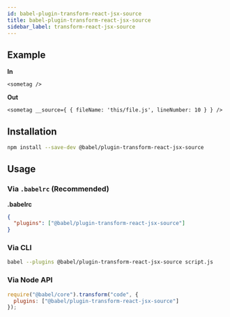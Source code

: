 ```yaml
---
id: babel-plugin-transform-react-jsx-source
title: babel-plugin-transform-react-jsx-source
sidebar_label: transform-react-jsx-source
---
```


## Example

**In**

```
<sometag />
```

**Out**

```
<sometag __source={ { fileName: 'this/file.js', lineNumber: 10 } } />
```

## Installation

```sh
npm install --save-dev @babel/plugin-transform-react-jsx-source
```

## Usage

### Via `.babelrc` (Recommended)

**.babelrc**

```json
{
  "plugins": ["@babel/plugin-transform-react-jsx-source"]
}
```

### Via CLI

```sh
babel --plugins @babel/plugin-transform-react-jsx-source script.js
```

### Via Node API

```javascript
require("@babel/core").transform("code", {
  plugins: ["@babel/plugin-transform-react-jsx-source"]
});
```

